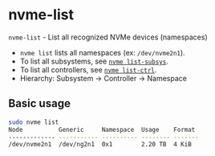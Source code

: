 # nvme-list

`nvme-list` - List all recognized NVMe devices (namespaces)

- `nvme list` lists all namespaces (ex: `/dev/nvme2n1`).
- To list all subsystems, see [`nvme list-subsys`](nvme-list-subsys.md).
- To list all controllers, see [`nvme list-ctrl`](nvme-list-ctrl.md).
- Hierarchy: Subsystem -> Controller -> Namespace

## Basic usage
```bash
sudo nvme list
Node          Generic     Namespace  Usage    Format
------------- ----------- ---------- -------- -------
/dev/nvme2n1  /dev/ng2n1  0x1        2.20 TB  4 KiB
```
